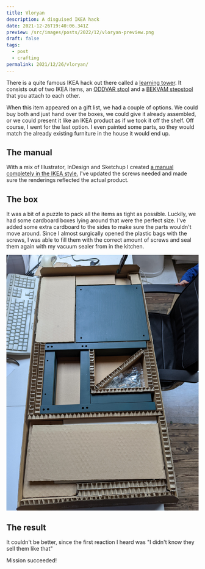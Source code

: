```yaml
---
title: Vloryan
description: A disguised IKEA hack
date: 2021-12-26T19:40:06.341Z
preview: /src/images/posts/2022/12/vloryan-preview.png
draft: false
tags:
  - post
  - crafting
permalink: 2021/12/26/vloryan/
---
```


There is a quite famous IKEA hack out there called a [learning tower](https://www.exploringlife.be/ikea-hack-learning-tower/). It consists out of two IKEA items, an [ODDVAR stool](https://www.ikea.com/be/en/p/oddvar-stool-pine-20249330/) and a [BEKVAM stepstool](https://www.ikea.com/be/en/p/bekvaem-step-stool-aspen-10225589/) that you attach to each other.

When this item appeared on a gift list, we had a couple of options. We could buy both and just hand over the boxes, we could give it already assembled, or we could present it like an IKEA product as if we took it off the shelf. Off course, I went for the last option. I even painted some parts, so they would match the already existing furniture in the house it would end up.

## The manual

With a mix of Illustrator, InDesign and Sketchup I created [a manual completely in the IKEA style.](/src/images/posts/2022/12/vloryanmanual.pdf) I've updated the screws needed and made sure the renderings reflected the actual product.

## The box

It was a bit of a puzzle to pack all the items as tight as possible. Luckily, we had some cardboard boxes lying around that were the perfect size. I've added some extra cardboard to the sides to make sure the parts wouldn't move around. Since I almost surgically opened the plastic bags with the screws, I was able to fill them with the correct amount of screws and seal them again with my vacuum sealer from in the kitchen.

![The box with all the parts, right before it was closed](/src/images/posts/2022/12/vloryan-box.jpeg)

## The result

It couldn't be better, since the first reaction I heard was "I didn't know they sell them like that"

Mission succeeded!
